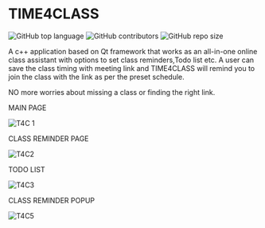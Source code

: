 # TIME4CLASS
![GitHub top language](https://img.shields.io/github/languages/top/Devikarb/TIME4CLASS?logo=c%2B%2B&style=plastic)
![GitHub contributors](https://img.shields.io/github/contributors/Devikarb/TIME4CLASS?style=plastic)
![GitHub repo size](https://img.shields.io/github/repo-size/Devikarb/TIME4CLASS?style=plastic)

A c++ application based on Qt framework that works as an all-in-one online class assistant with options to set class reminders,Todo list etc.
A user can save the class timing with meeting link and TIME4CLASS will remind you to join the class with the link as per the preset schedule. 

NO more worries about missing a class or finding the right link.

MAIN PAGE

![T4C 1](https://user-images.githubusercontent.com/71947057/127464579-bb9710d4-a3b4-4429-987d-740feb557b47.JPG)

CLASS REMINDER PAGE

![T4C2](https://user-images.githubusercontent.com/71947057/127464657-0da0dad4-b3b0-4dd1-8bdf-f146f16e8d11.JPG)

TODO LIST 

![T4C3](https://user-images.githubusercontent.com/71947057/127464677-c4eee190-28be-4fd7-b616-844651c3b24b.JPG)

CLASS REMINDER POPUP

![T4C5](https://user-images.githubusercontent.com/71947057/127464696-20e98f41-82c3-41fb-a842-d6de8bd573b8.JPG)
